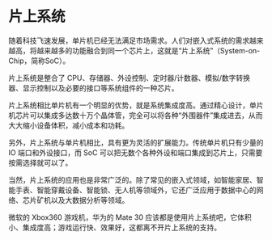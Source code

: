 # 片上系统

随着科技飞速发展，单片机已经无法满足市场需求。人们对嵌入式系统的需求越来越高，将越来越多的功能融合到同一个芯片上，这就是“片上系统”（System-on-Chip，简称SoC）。

片上系统是整合了 CPU、存储器、外设控制、定时器/计数器、模拟/数字转换器、显示控制以及必要的接口等系统组件的一种芯片。

片上系统相比单片机有一个明显的优势，就是系统集成度高。通过精心设计，单片机芯片可以集成多达数十万个晶体管，完全可以将各种“外围器件”集成进去，从而大大缩小设备体积，减小成本和功耗。

另外，片上系统与单片机相比，具有更为灵活的扩展能力。传统单片机只有少量的 IO 端口和外设接口，而 SoC 可以把无数个各种外设和端口集成到芯片上，只需要按需选择就可以了。

当然，片上系统的应用也是非常广泛的。除了常见的嵌入式领域，如智能家居、智能手表、智能穿戴设备、智能锁、无人机等领域外，它还广泛应用于数据中心的网络、芯片矿机以及大数据分析等领域。

微软的 Xbox360 游戏机，华为的 Mate 30 应该都是使用片上系统吧，它体积小、集成度高；游戏运行快、效果好，这都离不开片上系统的支持。